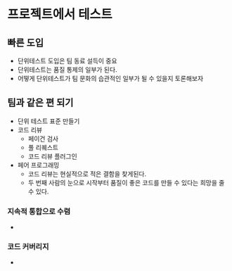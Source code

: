 # 프로젝트에서 테스트 

## 빠른 도입
- 단위테스트 도입은 팀 동료 설득이 중요
- 단위테스트는 품질 통제의 일부가 된다.
- 어떻게 단위테스트가 팀 문화의 습관적인 일부가 될 수 있을지 토론해보자


## 팀과 같은 편 되기

- 단위 테스트 표준 만들기
- 코드 리뷰
    - 페이건 검사
    - 풀 리퀘스트
    - 코드 리뷰 플러그인
- 페어 프로그래밍
    - 코드 리뷰는 현실적으로 적은 결함을 찾게된다.
    - 두 번째 사람의 눈으로 시작부터 품질이 좋은 코드를 만들 수 있다는 희망을 줄 수 있다.

### 지속적 통합으로 수렴
- 

### 코드 커버리지
- 
